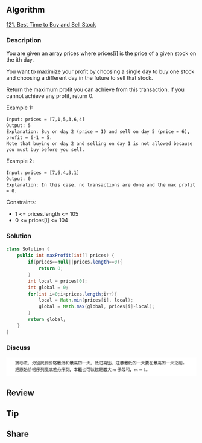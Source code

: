 ## Algorithm

[121. Best Time to Buy and Sell Stock](https://leetcode.com/problems/best-time-to-buy-and-sell-stock/)

### Description

You are given an array prices where prices[i] is the price of a given stock on the ith day.

You want to maximize your profit by choosing a single day to buy one stock and choosing a different day in the future to sell that stock.

Return the maximum profit you can achieve from this transaction. If you cannot achieve any profit, return 0.

Example 1:

```
Input: prices = [7,1,5,3,6,4]
Output: 5
Explanation: Buy on day 2 (price = 1) and sell on day 5 (price = 6), profit = 6-1 = 5.
Note that buying on day 2 and selling on day 1 is not allowed because you must buy before you sell.
```

Example 2:

```
Input: prices = [7,6,4,3,1]
Output: 0
Explanation: In this case, no transactions are done and the max profit = 0.
```

Constraints:

- 1 <= prices.length <= 105
- 0 <= prices[i] <= 104

### Solution

```java
class Solution {
    public int maxProfit(int[] prices) {
        if(prices==null||prices.length==0){
            return 0;
        }
        int local = prices[0];
        int global = 0;
        for(int i=0;i<prices.length;i++){
            local = Math.min(prices[i], local);
            global = Math.max(global, prices[i]-local);
        }
        return global;
    }
}
```

### Discuss

![](assets/20220407-c9193c80.png)

## Review


## Tip


## Share

